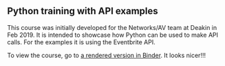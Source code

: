 ## Python training with API examples

This course was initially developed for the Networks/AV team at Deakin in Feb 2019. It is intended to showcase how Python can be used to make API calls. For the examples it is using the Eventbrite API.

To view the course, go to [a rendered version in Binder](https://hub.mybinder.org/user/paddytobias-python-api-training-ga18qtyu/notebooks/pythonAPItraining.ipynb). It looks nicer!!!


